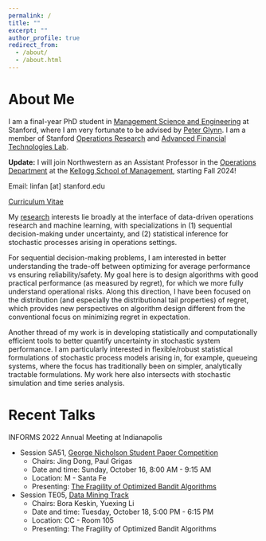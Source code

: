 ```yaml
---
permalink: /
title: ""
excerpt: ""
author_profile: true
redirect_from: 
  - /about/
  - /about.html
---
```


About Me
======
I am a final-year PhD student in [Management Science and Engineering](https://msande.stanford.edu/) at Stanford, where I am very fortunate to be advised by [Peter Glynn](https://web.stanford.edu/~glynn/). I am a member of Stanford [Operations Research](https://or.stanford.edu/) and [Advanced Financial Technologies Lab](https://fintech.stanford.edu/).

**Update:** I will join Northwestern as an Assistant Professor in the [Operations Department](https://www.kellogg.northwestern.edu/faculty/academics/operations.aspx) at the [Kellogg School of Management](https://www.kellogg.northwestern.edu/), starting Fall 2024!

Email: linfan [at] stanford.edu

[Curriculum Vitae](https://linfanf.github.io/files/LinFan_CV.pdf)

My [research](https://linfanf.github.io/research/) interests lie broadly at the interface of data-driven operations research and machine learning, with specializations in (1) sequential decision-making under uncertainty, and (2) statistical inference for stochastic processes arising in operations settings.

For sequential decision-making problems, I am interested in better understanding the trade-off between optimizing for average performance vs ensuring reliability/safety. My goal here is to design algorithms with good practical performance (as measured by regret), for which we more fully understand operational risks. Along this direction, I have been focused on the distribution (and especially the distributional tail properties) of regret, which provides new perspectives on algorithm design different from the conventional focus on minimizing regret in expectation.

Another thread of my work is in developing statistically and computationally efficient tools to better quantify uncertainty in stochastic system performance. I am particularly interested in flexible/robust statistical formulations of stochastic process models arising in, for example, queueing systems, where the focus has traditionally been on simpler, analytically tractable formulations. My work here also intersects with stochastic simulation and time series analysis.

Recent Talks
======
INFORMS 2022 Annual Meeting at Indianapolis
- Session SA51, [George Nicholson Student Paper Competition](https://www.abstractsonline.com/pp8/?__hstc=194041586.cbab4495dc58dad969beaecf7b141606.1652062706946.1662672009071.1662676451862.20&__hssc=194041586.2.1662676451862&__hsfp=3258875815&hsCtaTracking=025ee829-9db5-4f89-95dc-637573ec15db%7Cea016d7d-8b17-4156-8c3b-c1c801f2ba1f#!/10693/session/1273)
  - Chairs: Jing Dong, Paul Grigas
  - Date and time: Sunday, October 16, 8:00 AM - 9:15 AM
  - Location: M - Santa Fe
  - Presenting: [The Fragility of Optimized Bandit Algorithms](https://linfanf.github.io/files/The_fragility_of_optimized_bandit_algorithms.pdf)
- Session TE05, [Data Mining Track](https://www.abstractsonline.com/pp8/?__hstc=194041586.cbab4495dc58dad969beaecf7b141606.1652062706946.1662672009071.1662676451862.20&__hssc=194041586.2.1662676451862&__hsfp=3258875815&hsCtaTracking=025ee829-9db5-4f89-95dc-637573ec15db%7Cea016d7d-8b17-4156-8c3b-c1c801f2ba1f#!/10693/session/862)
  - Chairs: Bora Keskin, Yuexing Li
  - Date and time: Tuesday, October 18, 5:00 PM - 6:15 PM
  - Location: CC - Room 105
  - Presenting: The Fragility of Optimized Bandit Algorithms




